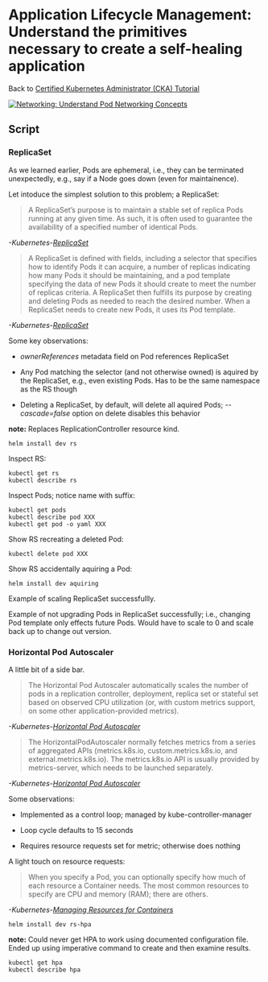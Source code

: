 # Application Lifecycle Management: Understand the primitives necessary to create a self-healing application

Back to [Certified Kubernetes Administrator (CKA) Tutorial](https://github.com/larkintuckerllc/k8s-cka-tutorial)

[![Networking: Understand Pod Networking Concepts](http://img.youtube.com/vi/XXXXX/0.jpg)](XXXXX)

## Script

### ReplicaSet

As we learned earlier, Pods are ephemeral, i.e., they can be terminated unexpectedly, e.g., say if a Node goes down (even for maintainence).

Let intoduce the simplest solution to this problem; a ReplicaSet:

> A ReplicaSet’s purpose is to maintain a stable set of replica Pods running at any given time. As such, it is often used to guarantee the availability of a specified number of identical Pods.

*-Kubernetes-[ReplicaSet](https://kubernetes.io/docs/concepts/workloads/controllers/replicaset/)*

> A ReplicaSet is defined with fields, including a selector that specifies how to identify Pods it can acquire, a number of replicas indicating how many Pods it should be maintaining, and a pod template specifying the data of new Pods it should create to meet the number of replicas criteria. A ReplicaSet then fulfills its purpose by creating and deleting Pods as needed to reach the desired number. When a ReplicaSet needs to create new Pods, it uses its Pod template.

*-Kubernetes-[ReplicaSet](https://kubernetes.io/docs/concepts/workloads/controllers/replicaset/)*

Some key observations:

* *ownerReferences* metadata field on Pod references ReplicaSet

* Any Pod matching the selector (and not otherwise owned) is aquired by the ReplicaSet, e.g., even existing Pods.  Has to be the same namespace as the RS though

* Deleting a ReplicaSet, by default, will delete all aquired Pods; *--cascade=false* option on delete disables this behavior

**note:** Replaces ReplicationController resource kind.

```plaintext
helm install dev rs
```

Inspect RS:

```plaintext
kubectl get rs
kubectl describe rs
```

Inspect Pods; notice name with suffix:

```plaintext
kubectl get pods
kubectl describe pod XXX
kubectl get pod -o yaml XXX
```

Show RS recreating a deleted Pod:

```plaintext
kubectl delete pod XXX
```

Show RS accidentally aquiring a Pod:

```plaintext
helm install dev aquiring
```

Example of scaling ReplicaSet successfullly.

Example of not upgrading Pods in ReplicaSet successfully; i.e., changing Pod template only effects future Pods.  Would have to scale to 0 and scale back up to change out version.

### Horizontal Pod Autoscaler

A little bit of a side bar.

> The Horizontal Pod Autoscaler automatically scales the number of pods in a replication controller, deployment, replica set or stateful set based on observed CPU utilization (or, with custom metrics support, on some other application-provided metrics).

*-Kubernetes-[Horizontal Pod Autoscaler](https://kubernetes.io/docs/tasks/run-application/horizontal-pod-autoscale/)*

> The HorizontalPodAutoscaler normally fetches metrics from a series of aggregated APIs (metrics.k8s.io, custom.metrics.k8s.io, and external.metrics.k8s.io). The metrics.k8s.io API is usually provided by metrics-server, which needs to be launched separately.

*-Kubernetes-[Horizontal Pod Autoscaler](https://kubernetes.io/docs/tasks/run-application/horizontal-pod-autoscale/)*

Some observations:

* Implemented as a control loop; managed by kube-controller-manager

* Loop cycle defaults to 15 seconds

* Requires resource requests set for metric; otherwise does nothing

A light touch on resource requests:

> When you specify a Pod, you can optionally specify how much of each resource a Container needs. The most common resources to specify are CPU and memory (RAM); there are others.

*-Kubernetes-[Managing Resources for Containers](https://kubernetes.io/docs/concepts/configuration/manage-resources-containers/)*

```plaintext
helm install dev rs-hpa
```

**note:** Could never get HPA to work using documented configuration file.  Ended up using imperative command to create and then examine results.

```plaintext
kubectl get hpa
kubectl describe hpa
```
